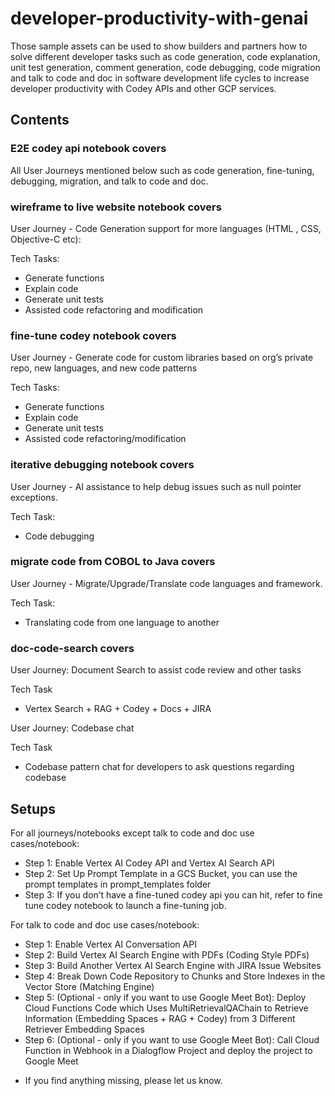 # developer-productivity-with-genai
Those sample assets can be used to show builders and partners how to solve different developer tasks such as code generation, code explanation, unit test generation, comment generation, code debugging, code migration and talk to code and doc in software development life cycles to increase developer productivity with Codey APIs and other GCP services.

## Contents
### E2E codey api notebook covers
All User Journeys mentioned below such as code generation, fine-tuning, debugging, migration, and talk to code and doc.

### wireframe to live website notebook covers 
User Journey - Code Generation support for more languages (HTML , CSS, Objective-C etc):

Tech Tasks:
- Generate functions
- Explain code
- Generate unit tests
- Assisted code refactoring and modification

### fine-tune codey notebook covers
User Journey - Generate code for custom libraries based on org’s private repo, new languages, and new code patterns

Tech Tasks:
- Generate functions
- Explain code
- Generate unit tests
- Assisted code refactoring/modification

### iterative debugging notebook covers 
User Journey - AI assistance to help debug issues such as null pointer exceptions.

Tech Task:
- Code debugging

### migrate code from COBOL to Java covers 
User Journey - Migrate/Upgrade/Translate code languages and framework.

Tech Task:
- Translating code from one language to another

### doc-code-search covers 
User Journey: 
Document Search to assist code review and other tasks

Tech Task
- Vertex Search + RAG + Codey + Docs + JIRA

User Journey: 
Codebase chat

Tech Task
- Codebase pattern chat for developers to ask questions regarding codebase

## Setups

For all journeys/notebooks except talk to code and doc use cases/notebook:
- Step 1: Enable Vertex AI Codey API and Vertex AI Search API 
- Step 2: Set Up Prompt Template in a GCS Bucket, you can use the prompt templates in prompt_templates folder
- Step 3: If you don’t have a fine-tuned codey api you can hit, refer to fine tune codey notebook to launch a fine-tuning job.

For talk to code and doc use cases/notebook:
- Step 1: Enable Vertex AI Conversation API
- Step 2: Build Vertex AI Search Engine with PDFs (Coding Style PDFs)
- Step 3: Build Another Vertex AI Search Engine with JIRA Issue Websites
- Step 4: Break Down Code Repository to Chunks and Store Indexes in the Vector Store (Matching Engine)
- Step 5: (Optional - only if you want to use Google Meet Bot): Deploy Cloud Functions Code which Uses MultiRetrievalQAChain to Retrieve Information (Embedding Spaces + RAG + Codey) from 3 Different Retriever Embedding Spaces
- Step 6: (Optional - only if you want to use Google Meet Bot): Call Cloud Function in Webhook in a Dialogflow Project and deploy the project to Google Meet

* If you find anything missing, please let us know.